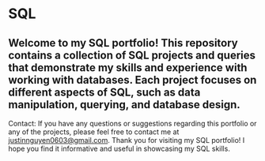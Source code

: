 # SQL
## Welcome to my SQL portfolio! This repository contains a collection of SQL projects and queries that demonstrate my skills and experience with working with databases. Each project focuses on different aspects of SQL, such as data manipulation, querying, and database design.

Contact:
If you have any questions or suggestions regarding this portfolio or any of the projects, please feel free to contact me at justinnguyen0603@gmail.com. Thank you for visiting my SQL portfolio! I hope you find it informative and useful in showcasing my SQL skills.
